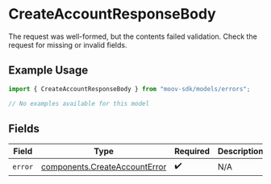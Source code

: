 # CreateAccountResponseBody

The request was well-formed, but the contents failed validation. Check the request for missing or invalid fields.

## Example Usage

```typescript
import { CreateAccountResponseBody } from "moov-sdk/models/errors";

// No examples available for this model
```

## Fields

| Field                                                                          | Type                                                                           | Required                                                                       | Description                                                                    |
| ------------------------------------------------------------------------------ | ------------------------------------------------------------------------------ | ------------------------------------------------------------------------------ | ------------------------------------------------------------------------------ |
| `error`                                                                        | [components.CreateAccountError](../../models/components/createaccounterror.md) | :heavy_check_mark:                                                             | N/A                                                                            |